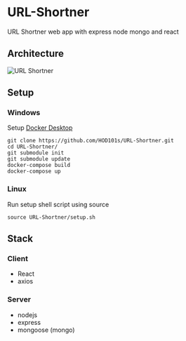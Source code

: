# URL-Shortner
URL Shortner web app with express node mongo and react

## Architecture
![URL Shortner](https://user-images.githubusercontent.com/37273226/125207192-89402e80-e2a8-11eb-8397-d18ee271adc0.png)

## Setup

### Windows
Setup [Docker Desktop](https://docs.docker.com/docker-for-windows/install/)

```
git clone https://github.com/HOD101s/URL-Shortner.git
cd URL-Shortner/
git submodule init
git submodule update
docker-compose build
docker-compose up
```

### Linux
Run setup shell script using source

```
source URL-Shortner/setup.sh
```

## Stack

### Client
- React
- axios

### Server
- nodejs
- express
- mongoose (mongo)
